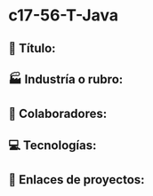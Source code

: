 # c17-56-T-Java

## 🚀 Título:

## 🏭 Industría o rubro:

## 👥 Colaboradores:

## 💻 Tecnologías:

## 🔗 Enlaces de proyectos:
